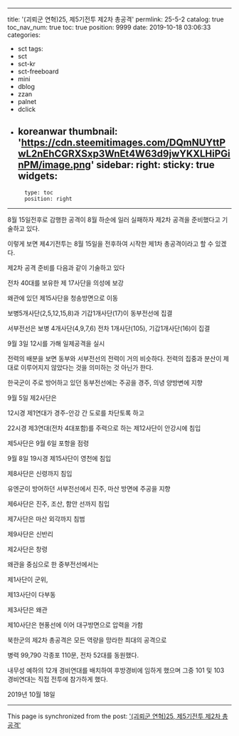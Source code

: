 
---
title: '(괴뢰군 연혁)25, 제5기전투 제2차 총공격'
permlink: 25-5-2
catalog: true
toc_nav_num: true
toc: true
position: 9999
date: 2019-10-18 03:06:33
categories:
- sct
tags:
- sct
- sct-kr
- sct-freeboard
- mini
- dblog
- zzan
- palnet
- dclick
- koreanwar
thumbnail: 'https://cdn.steemitimages.com/DQmNUYttPwL2nEhCGRXSxp3WnEt4W63d9jwYKXLHiPGinPM/image.png'
sidebar:
    right:
        sticky: true
widgets:
    -
        type: toc
        position: right
---


8월 15일전후로 감행한 공격이 8월 하순에 일러 실패하자 제2차 공격을 준비했다고 기술하고 있다.

이렇게 보면 제4기전투는 8월 15일을 전후하여 시작한 제1차 총공격이라고 할 수 있겠다.

제2차 공격 준비를 다음과 같이 기술하고 있다

전차 40대를 보유한 제 17사단을 의성에 보강

왜관에 있던 제15사단을 청송방면으로 이동

보병5개사단(2,5,12,15,8)과 기갑1개사단(17)이 동부전선에 집결

서부전선은 보병 4개사단(4,9,7,6) 전차 1개사단(105), 기갑1개사단(16)이 집결

9월 3일 12시를 가해 일제공격을 실시

전력의 배분을 보면 동부와 서부전선의 전력이 거의 비슷하다. 전력의 집중과 분산이 제대로 이루어지지 않았다는 것을 의미하는 것 아닌가 한다.

한국군이 주로 방어하고 있던 동부전선에는 주공을 경주, 의녕 양방변에 지향

9월 5일 제2사단은

12시경 제1연대가 경주-안강 간 도로를 차단토록 하고

22시경 제3연대(전차 4대포함)를 주력으로 하는 제12사단이 안강시에 침입

제5사단은 9월 6일 포항을 점령

9월 8일 19시경 제15사단이 영천에 침입

제8사단은 신령까지 침입

유엔군이 방어하던 서부전선에서 진주, 마산 방면에 주공을 지향

제6사단은 진주, 조산, 함안 선까지 침입

제7사단은 마산 외각까지 침범

제9사단은 신반리

제2사단은 창령

왜관을 중심으로 한 중부전선에서는

제1사단이 군위,

제13사단이 다부동

제3사단은 왜관

제10사단은 현풍선에 이어 대구방면으로 압력을 가함

북한군의 제2차 총공격은 모든 역량을 망라한 최대의 공격으로

병력 99,790 각종포 110문, 전차 52대를 동원했다.

내무성 예하의 12개 경비연대를 배치하여 후방경비에 임하게 했으며 그중 101 및 103 경비연대는 직접 전투에 참가하게 했다.

2019년 10월 18일

- - -

This page is synchronized from the post: ['(괴뢰군 연혁)25, 제5기전투 제2차 총공격'](https://steemit.com/@wisdomandjustice/25-5-2)
